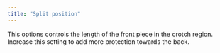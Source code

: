 ```yaml
---
title: "Split position"
---
```


This options controls the length of the front piece in the crotch region. Increase this setting to add more protection towards the back.

